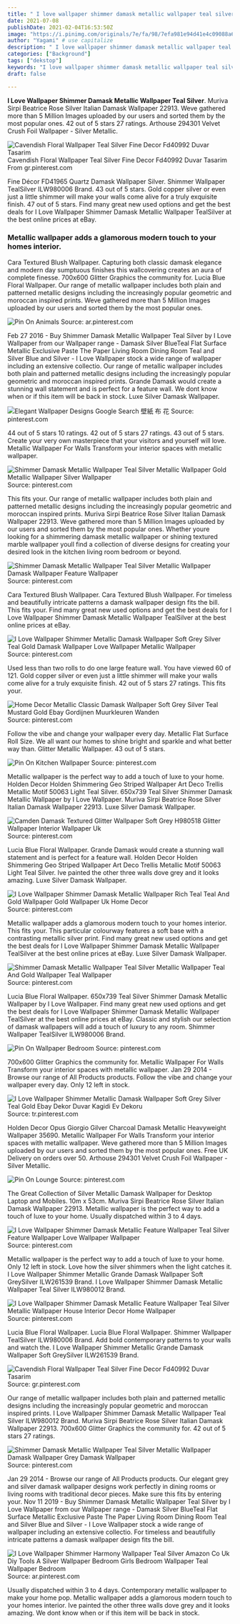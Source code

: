 ```yaml
---
title: " I love wallpaper shimmer damask metallic wallpaper teal silver "
date: 2021-07-08
publishDate: 2021-02-04T16:53:50Z
image: "https://i.pinimg.com/originals/7e/fa/98/7efa981e94d41e4c09088a6e1c7e6b2a.jpg"
author: "Yagami" # use capitalize
description: " I love wallpaper shimmer damask metallic wallpaper teal silver "
categories: ["Background"]
tags: ["dekstop"]
keywords: "I love wallpaper shimmer damask metallic wallpaper teal silver"
draft: false

---
```



**I Love Wallpaper Shimmer Damask Metallic Wallpaper Teal Silver**. Muriva Sirpi Beatrice Rose Silver Italian Damask Wallpaper 22913. Weve gathered more than 5 Million Images uploaded by our users and sorted them by the most popular ones. 42 out of 5 stars 27 ratings. Arthouse 294301 Velvet Crush Foil Wallpaper - Silver Metallic.

![Cavendish Floral Wallpaper Teal Silver Fine Decor Fd40992 Duvar Tasarim](https://i.pinimg.com/564x/69/96/85/699685bff0dc69a424566f15dcb80674.jpg "Cavendish Floral Wallpaper Teal Silver Fine Decor Fd40992 Duvar Tasarim")
Cavendish Floral Wallpaper Teal Silver Fine Decor Fd40992 Duvar Tasarim From gr.pinterest.com


Fine Décor FD41965 Quartz Damask Wallpaper Silver. Shimmer Wallpaper TealSilver ILW980006 Brand. 43 out of 5 stars. Gold copper silver or even just a little shimmer will make your walls come alive for a truly exquisite finish. 47 out of 5 stars. Find many great new used options and get the best deals for I Love Wallpaper Shimmer Damask Metallic Wallpaper TealSilver at the best online prices at eBay.

### Metallic wallpaper adds a glamorous modern touch to your homes interior.

Cara Textured Blush Wallpaper. Capturing both classic damask elegance and modern day sumptuous finishes this wallcovering creates an aura of complete finesse. 700x600 Glitter Graphics the community for. Lucia Blue Floral Wallpaper. Our range of metallic wallpaper includes both plain and patterned metallic designs including the increasingly popular geometric and moroccan inspired prints. Weve gathered more than 5 Million Images uploaded by our users and sorted them by the most popular ones.


![Pin On Animals](https://i.pinimg.com/564x/a1/11/a6/a111a6541dd1f9e02d06e3e061b68731.jpg "Pin On Animals")
Source: ar.pinterest.com

Feb 27 2016 - Buy Shimmer Damask Metallic Wallpaper Teal Silver by I Love Wallpaper from our Wallpaper range - Damask Silver BlueTeal Flat Surface Metallic Exclusive Paste The Paper Living Room Dining Room Teal and Silver Blue and Silver - I Love Wallpaper stock a wide range of wallpaper including an extensive collectio. Our range of metallic wallpaper includes both plain and patterned metallic designs including the increasingly popular geometric and moroccan inspired prints. Grande Damask would create a stunning wall statement and is perfect for a feature wall. We dont know when or if this item will be back in stock. Luxe Silver Damask Wallpaper.

![Elegant Wallpaper Designs Google Search 壁紙 布 花](https://i.pinimg.com/originals/7f/cc/a5/7fcca5567191bf03b22677e596bc784a.jpg "Elegant Wallpaper Designs Google Search 壁紙 布 花")
Source: pinterest.com

44 out of 5 stars 10 ratings. 42 out of 5 stars 27 ratings. 43 out of 5 stars. Create your very own masterpiece that your visitors and yourself will love. Metallic Wallpaper For Walls Transform your interior spaces with metallic wallpaper.

![Shimmer Damask Metallic Wallpaper Teal Silver Metallic Wallpaper Gold Metallic Wallpaper Silver Wallpaper](https://i.pinimg.com/originals/bf/6b/8f/bf6b8fece6170598671034d697e5e4d5.jpg "Shimmer Damask Metallic Wallpaper Teal Silver Metallic Wallpaper Gold Metallic Wallpaper Silver Wallpaper")
Source: pinterest.com

This fits your. Our range of metallic wallpaper includes both plain and patterned metallic designs including the increasingly popular geometric and moroccan inspired prints. Muriva Sirpi Beatrice Rose Silver Italian Damask Wallpaper 22913. Weve gathered more than 5 Million Images uploaded by our users and sorted them by the most popular ones. Whether youre looking for a shimmering damask metallic wallpaper or shining textured marble wallpaper youll find a collection of diverse designs for creating your desired look in the kitchen living room bedroom or beyond.

![Shimmer Damask Metallic Wallpaper Teal Silver Metallic Wallpaper Damask Wallpaper Feature Wallpaper](https://i.pinimg.com/originals/ed/29/45/ed2945aeca9837d3b2445db017f3c6b8.jpg "Shimmer Damask Metallic Wallpaper Teal Silver Metallic Wallpaper Damask Wallpaper Feature Wallpaper")
Source: pinterest.com

Cara Textured Blush Wallpaper. Cara Textured Blush Wallpaper. For timeless and beautifully intricate patterns a damask wallpaper design fits the bill. This fits your. Find many great new used options and get the best deals for I Love Wallpaper Shimmer Damask Metallic Wallpaper TealSilver at the best online prices at eBay.

![I Love Wallpaper Shimmer Metallic Damask Wallpaper Soft Grey Silver Teal Gold Damask Wallpaper Love Wallpaper Metallic Wallpaper](https://i.pinimg.com/originals/26/ab/ef/26abef056f4b2d485ec3ff23a4fc4737.jpg "I Love Wallpaper Shimmer Metallic Damask Wallpaper Soft Grey Silver Teal Gold Damask Wallpaper Love Wallpaper Metallic Wallpaper")
Source: pinterest.com

Used less than two rolls to do one large feature wall. You have viewed 60 of 121. Gold copper silver or even just a little shimmer will make your walls come alive for a truly exquisite finish. 42 out of 5 stars 27 ratings. This fits your.

![Home Decor Metallic Classic Damask Wallpaper Soft Grey Silver Teal Mustard Gold Ebay Gordijnen Muurkleuren Wanden](https://i.pinimg.com/originals/b0/2b/29/b02b2933403004b5fd36e6e5fc0488f9.jpg "Home Decor Metallic Classic Damask Wallpaper Soft Grey Silver Teal Mustard Gold Ebay Gordijnen Muurkleuren Wanden")
Source: pinterest.com

Follow the vibe and change your wallpaper every day. Metallic Flat Surface Roll Size. We all want our homes to shine bright and sparkle and what better way than. Glitter Metallic Wallpaper. 43 out of 5 stars.

![Pin On Kitchen Wallpaper](https://i.pinimg.com/originals/4d/8f/ad/4d8fad8618e21e7d1ef0a5dec753ceb0.png "Pin On Kitchen Wallpaper")
Source: pinterest.com

Metallic wallpaper is the perfect way to add a touch of luxe to your home. Holden Decor Holden Shimmering Geo Striped Wallpaper Art Deco Trellis Metallic Motif 50063 Light Teal Silver. 650x739 Teal Silver Shimmer Damask Metallic Wallpaper by I Love Wallpaper. Muriva Sirpi Beatrice Rose Silver Italian Damask Wallpaper 22913. Luxe Silver Damask Wallpaper.

![Camden Damask Textured Glitter Wallpaper Soft Grey H980518 Glitter Wallpaper Interior Wallpaper Uk](https://i.pinimg.com/originals/46/ef/11/46ef113835dc1bc8e71a55f1a12ba5f6.jpg "Camden Damask Textured Glitter Wallpaper Soft Grey H980518 Glitter Wallpaper Interior Wallpaper Uk")
Source: pinterest.com

Lucia Blue Floral Wallpaper. Grande Damask would create a stunning wall statement and is perfect for a feature wall. Holden Decor Holden Shimmering Geo Striped Wallpaper Art Deco Trellis Metallic Motif 50063 Light Teal Silver. Ive painted the other three walls dove grey and it looks amazing. Luxe Silver Damask Wallpaper.

![I Love Wallpaper Shimmer Damask Metallic Wallpaper Rich Teal Teal And Gold Wallpaper Gold Wallpaper Uk Home Decor](https://i.pinimg.com/originals/74/6b/82/746b826f8eedb7d4969c9eea00bd3032.jpg "I Love Wallpaper Shimmer Damask Metallic Wallpaper Rich Teal Teal And Gold Wallpaper Gold Wallpaper Uk Home Decor")
Source: pinterest.com

Metallic wallpaper adds a glamorous modern touch to your homes interior. This fits your. This particular colourway features a soft base with a contrasting metallic silver print. Find many great new used options and get the best deals for I Love Wallpaper Shimmer Damask Metallic Wallpaper TealSilver at the best online prices at eBay. Luxe Silver Damask Wallpaper.

![Shimmer Damask Metallic Wallpaper Teal Silver Metallic Wallpaper Teal And Gold Wallpaper Teal Wallpaper](https://i.pinimg.com/originals/a3/c6/fb/a3c6fba6c1791dc90e888bae60a17596.jpg "Shimmer Damask Metallic Wallpaper Teal Silver Metallic Wallpaper Teal And Gold Wallpaper Teal Wallpaper")
Source: pinterest.com

Lucia Blue Floral Wallpaper. 650x739 Teal Silver Shimmer Damask Metallic Wallpaper by I Love Wallpaper. Find many great new used options and get the best deals for I Love Wallpaper Shimmer Damask Metallic Wallpaper TealSilver at the best online prices at eBay. Classic and stylish our selection of damask wallpapers will add a touch of luxury to any room. Shimmer Wallpaper TealSilver ILW980006 Brand.

![Pin On Wallpaper Bedroom](https://i.pinimg.com/originals/04/e7/00/04e70029c335c0468aec0b5c2cacfc7a.jpg "Pin On Wallpaper Bedroom")
Source: pinterest.com

700x600 Glitter Graphics the community for. Metallic Wallpaper For Walls Transform your interior spaces with metallic wallpaper. Jan 29 2014 - Browse our range of All Products products. Follow the vibe and change your wallpaper every day. Only 12 left in stock.

![I Love Wallpaper Shimmer Metallic Damask Wallpaper Soft Grey Silver Teal Gold Ebay Dekor Duvar Kagidi Ev Dekoru](https://i.pinimg.com/originals/3e/29/18/3e2918bf6ea7e9944b6ed3a54c126b14.jpg "I Love Wallpaper Shimmer Metallic Damask Wallpaper Soft Grey Silver Teal Gold Ebay Dekor Duvar Kagidi Ev Dekoru")
Source: tr.pinterest.com

Holden Decor Opus Giorgio Gilver Charcoal Damask Metallic Heavyweight Wallpaper 35690. Metallic Wallpaper For Walls Transform your interior spaces with metallic wallpaper. Weve gathered more than 5 Million Images uploaded by our users and sorted them by the most popular ones. Free UK Delivery on orders over 50. Arthouse 294301 Velvet Crush Foil Wallpaper - Silver Metallic.

![Pin On Lounge](https://i.pinimg.com/originals/92/05/5b/92055bf051c8be836812744867c734b4.jpg "Pin On Lounge")
Source: pinterest.com

The Great Collection of Silver Metallic Damask Wallpaper for Desktop Laptop and Mobiles. 10m x 53cm. Muriva Sirpi Beatrice Rose Silver Italian Damask Wallpaper 22913. Metallic wallpaper is the perfect way to add a touch of luxe to your home. Usually dispatched within 3 to 4 days.

![I Love Wallpaper Shimmer Damask Metallic Feature Wallpaper Teal Silver Feature Wallpaper Love Wallpaper Wallpaper](https://i.pinimg.com/originals/94/97/43/9497433d70edc178a791b9ec76cac02b.jpg "I Love Wallpaper Shimmer Damask Metallic Feature Wallpaper Teal Silver Feature Wallpaper Love Wallpaper Wallpaper")
Source: pinterest.com

Metallic wallpaper is the perfect way to add a touch of luxe to your home. Only 12 left in stock. Love how the silver shimmers when the light catches it. I Love Wallpaper Shimmer Metallic Grande Damask Wallpaper Soft GreySilver ILW261539 Brand. I Love Wallpaper Shimmer Damask Metallic Wallpaper Teal Silver ILW980012 Brand.

![I Love Wallpaper Shimmer Damask Metallic Feature Wallpaper Teal Silver Metallic Wallpaper House Interior Decor Home Wallpaper](https://i.pinimg.com/originals/5f/05/4a/5f054a4792ab1412a29d72252f2f39c3.jpg "I Love Wallpaper Shimmer Damask Metallic Feature Wallpaper Teal Silver Metallic Wallpaper House Interior Decor Home Wallpaper")
Source: pinterest.com

Lucia Blue Floral Wallpaper. Lucia Blue Floral Wallpaper. Shimmer Wallpaper TealSilver ILW980006 Brand. Add bold contemporary patterns to your walls and watch the. I Love Wallpaper Shimmer Metallic Grande Damask Wallpaper Soft GreySilver ILW261539 Brand.

![Cavendish Floral Wallpaper Teal Silver Fine Decor Fd40992 Duvar Tasarim](https://i.pinimg.com/564x/69/96/85/699685bff0dc69a424566f15dcb80674.jpg "Cavendish Floral Wallpaper Teal Silver Fine Decor Fd40992 Duvar Tasarim")
Source: gr.pinterest.com

Our range of metallic wallpaper includes both plain and patterned metallic designs including the increasingly popular geometric and moroccan inspired prints. I Love Wallpaper Shimmer Damask Metallic Wallpaper Teal Silver ILW980012 Brand. Muriva Sirpi Beatrice Rose Silver Italian Damask Wallpaper 22913. 700x600 Glitter Graphics the community for. 42 out of 5 stars 27 ratings.

![Shimmer Damask Metallic Wallpaper Teal Silver Metallic Wallpaper Damask Wallpaper Grey Damask Wallpaper](https://i.pinimg.com/originals/a1/24/5c/a1245cf049440f32422869017196e3e0.jpg "Shimmer Damask Metallic Wallpaper Teal Silver Metallic Wallpaper Damask Wallpaper Grey Damask Wallpaper")
Source: pinterest.com

Jan 29 2014 - Browse our range of All Products products. Our elegant grey and silver damask wallpaper designs work perfectly in dining rooms or living rooms with traditional decor pieces. Make sure this fits by entering your. Nov 11 2019 - Buy Shimmer Damask Metallic Wallpaper Teal Silver by I Love Wallpaper from our Wallpaper range - Damask Silver BlueTeal Flat Surface Metallic Exclusive Paste The Paper Living Room Dining Room Teal and Silver Blue and Silver - I Love Wallpaper stock a wide range of wallpaper including an extensive collectio. For timeless and beautifully intricate patterns a damask wallpaper design fits the bill.

![I Love Wallpaper Shimmer Harmony Wallpaper Teal Silver Amazon Co Uk Diy Tools A Silver Wallpaper Bedroom Girls Bedroom Wallpaper Teal Wallpaper Bedroom](https://i.pinimg.com/originals/7e/fa/98/7efa981e94d41e4c09088a6e1c7e6b2a.jpg "I Love Wallpaper Shimmer Harmony Wallpaper Teal Silver Amazon Co Uk Diy Tools A Silver Wallpaper Bedroom Girls Bedroom Wallpaper Teal Wallpaper Bedroom")
Source: ar.pinterest.com

Usually dispatched within 3 to 4 days. Contemporary metallic wallpaper to make your home pop. Metallic wallpaper adds a glamorous modern touch to your homes interior. Ive painted the other three walls dove grey and it looks amazing. We dont know when or if this item will be back in stock.

